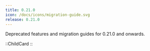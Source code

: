 ```yaml
---
title: 0.21.0
icon: /docs/icons/migration-guide.svg
release: 0.21.0
---
```


Deprecated features and migration guides for 0.21.0 and onwards.

::ChildCard
::